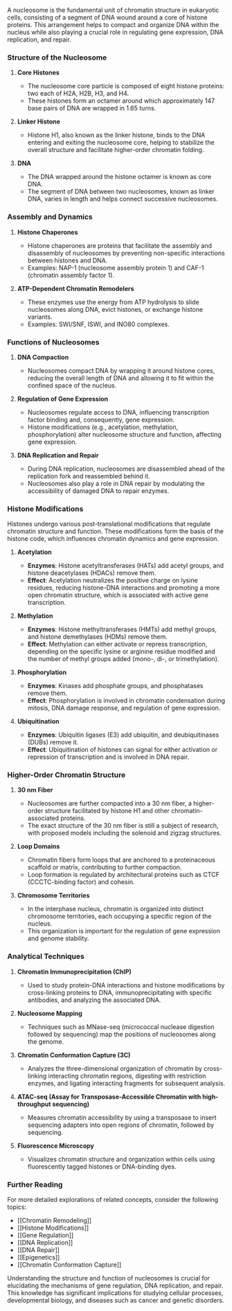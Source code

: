 A nucleosome is the fundamental unit of chromatin structure in eukaryotic cells, consisting of a segment of DNA wound around a core of histone proteins. This arrangement helps to compact and organize DNA within the nucleus while also playing a crucial role in regulating gene expression, DNA replication, and repair.

### Structure of the Nucleosome

1. **Core Histones**
   - The nucleosome core particle is composed of eight histone proteins: two each of H2A, H2B, H3, and H4.
   - These histones form an octamer around which approximately 147 base pairs of DNA are wrapped in 1.65 turns.

2. **Linker Histone**
   - Histone H1, also known as the linker histone, binds to the DNA entering and exiting the nucleosome core, helping to stabilize the overall structure and facilitate higher-order chromatin folding.

3. **DNA**
   - The DNA wrapped around the histone octamer is known as core DNA. 
   - The segment of DNA between two nucleosomes, known as linker DNA, varies in length and helps connect successive nucleosomes.

### Assembly and Dynamics

1. **Histone Chaperones**
   - Histone chaperones are proteins that facilitate the assembly and disassembly of nucleosomes by preventing non-specific interactions between histones and DNA.
   - Examples: NAP-1 (nucleosome assembly protein 1) and CAF-1 (chromatin assembly factor 1).

2. **ATP-Dependent Chromatin Remodelers**
   - These enzymes use the energy from ATP hydrolysis to slide nucleosomes along DNA, evict histones, or exchange histone variants.
   - Examples: SWI/SNF, ISWI, and INO80 complexes.

### Functions of Nucleosomes

1. **DNA Compaction**
   - Nucleosomes compact DNA by wrapping it around histone cores, reducing the overall length of DNA and allowing it to fit within the confined space of the nucleus.

2. **Regulation of Gene Expression**
   - Nucleosomes regulate access to DNA, influencing transcription factor binding and, consequently, gene expression.
   - Histone modifications (e.g., acetylation, methylation, phosphorylation) alter nucleosome structure and function, affecting gene expression.

3. **DNA Replication and Repair**
   - During DNA replication, nucleosomes are disassembled ahead of the replication fork and reassembled behind it.
   - Nucleosomes also play a role in DNA repair by modulating the accessibility of damaged DNA to repair enzymes.

### Histone Modifications

Histones undergo various post-translational modifications that regulate chromatin structure and function. These modifications form the basis of the histone code, which influences chromatin dynamics and gene expression.

1. **Acetylation**
   - **Enzymes**: Histone acetyltransferases (HATs) add acetyl groups, and histone deacetylases (HDACs) remove them.
   - **Effect**: Acetylation neutralizes the positive charge on lysine residues, reducing histone-DNA interactions and promoting a more open chromatin structure, which is associated with active gene transcription.

2. **Methylation**
   - **Enzymes**: Histone methyltransferases (HMTs) add methyl groups, and histone demethylases (HDMs) remove them.
   - **Effect**: Methylation can either activate or repress transcription, depending on the specific lysine or arginine residue modified and the number of methyl groups added (mono-, di-, or trimethylation).

3. **Phosphorylation**
   - **Enzymes**: Kinases add phosphate groups, and phosphatases remove them.
   - **Effect**: Phosphorylation is involved in chromatin condensation during mitosis, DNA damage response, and regulation of gene expression.

4. **Ubiquitination**
   - **Enzymes**: Ubiquitin ligases (E3) add ubiquitin, and deubiquitinases (DUBs) remove it.
   - **Effect**: Ubiquitination of histones can signal for either activation or repression of transcription and is involved in DNA repair.

### Higher-Order Chromatin Structure

1. **30 nm Fiber**
   - Nucleosomes are further compacted into a 30 nm fiber, a higher-order structure facilitated by histone H1 and other chromatin-associated proteins.
   - The exact structure of the 30 nm fiber is still a subject of research, with proposed models including the solenoid and zigzag structures.

2. **Loop Domains**
   - Chromatin fibers form loops that are anchored to a proteinaceous scaffold or matrix, contributing to further compaction.
   - Loop formation is regulated by architectural proteins such as CTCF (CCCTC-binding factor) and cohesin.

3. **Chromosome Territories**
   - In the interphase nucleus, chromatin is organized into distinct chromosome territories, each occupying a specific region of the nucleus.
   - This organization is important for the regulation of gene expression and genome stability.

### Analytical Techniques

1. **Chromatin Immunoprecipitation (ChIP)**
   - Used to study protein-DNA interactions and histone modifications by cross-linking proteins to DNA, immunoprecipitating with specific antibodies, and analyzing the associated DNA.

2. **Nucleosome Mapping**
   - Techniques such as MNase-seq (micrococcal nuclease digestion followed by sequencing) map the positions of nucleosomes along the genome.

3. **Chromatin Conformation Capture (3C)**
   - Analyzes the three-dimensional organization of chromatin by cross-linking interacting chromatin regions, digesting with restriction enzymes, and ligating interacting fragments for subsequent analysis.

4. **ATAC-seq (Assay for Transposase-Accessible Chromatin with high-throughput sequencing)**
   - Measures chromatin accessibility by using a transposase to insert sequencing adapters into open regions of chromatin, followed by sequencing.

5. **Fluorescence Microscopy**
   - Visualizes chromatin structure and organization within cells using fluorescently tagged histones or DNA-binding dyes.

### Further Reading

For more detailed explorations of related concepts, consider the following topics:
- [[Chromatin Remodeling]]
- [[Histone Modifications]]
- [[Gene Regulation]]
- [[DNA Replication]]
- [[DNA Repair]]
- [[Epigenetics]]
- [[Chromatin Conformation Capture]]

Understanding the structure and function of nucleosomes is crucial for elucidating the mechanisms of gene regulation, DNA replication, and repair. This knowledge has significant implications for studying cellular processes, developmental biology, and diseases such as cancer and genetic disorders.